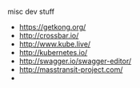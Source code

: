 misc dev stuff

* https://getkong.org/
* http://crossbar.io/
* http://www.kube.live/
* http://kubernetes.io/
* http://swagger.io/swagger-editor/
* http://masstransit-project.com/
* 


